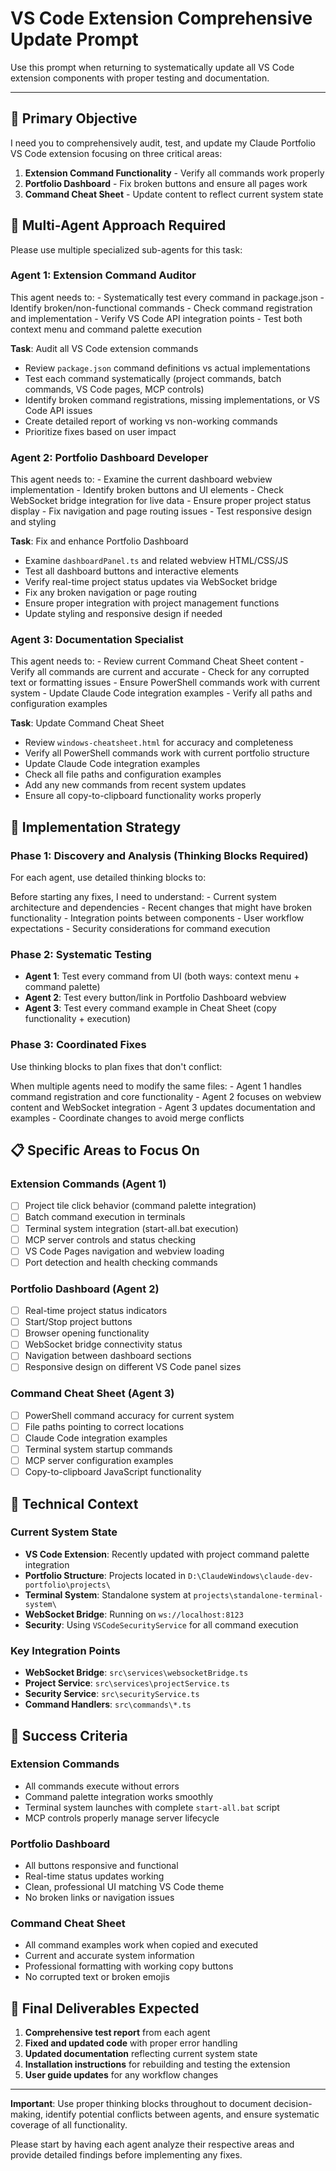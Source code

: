 # VS Code Extension Comprehensive Update Prompt

Use this prompt when returning to systematically update all VS Code extension components with proper testing and documentation.

---

## 🎯 Primary Objective

I need you to comprehensively audit, test, and update my Claude Portfolio VS Code extension focusing on three critical areas:

1. **Extension Command Functionality** - Verify all commands work properly
2. **Portfolio Dashboard** - Fix broken buttons and ensure all pages work
3. **Command Cheat Sheet** - Update content to reflect current system state

## 🤖 Multi-Agent Approach Required

Please use multiple specialized sub-agents for this task:

### Agent 1: Extension Command Auditor
<thinking>
This agent needs to:
- Systematically test every command in package.json 
- Identify broken/non-functional commands
- Check command registration and implementation
- Verify VS Code API integration points
- Test both context menu and command palette execution
</thinking>

**Task**: Audit all VS Code extension commands
- Review `package.json` command definitions vs actual implementations
- Test each command systematically (project commands, batch commands, VS Code pages, MCP controls)
- Identify broken command registrations, missing implementations, or VS Code API issues
- Create detailed report of working vs non-working commands
- Prioritize fixes based on user impact

### Agent 2: Portfolio Dashboard Developer  
<thinking>
This agent needs to:
- Examine the current dashboard webview implementation
- Identify broken buttons and UI elements
- Check WebSocket bridge integration for live data
- Ensure proper project status display
- Fix navigation and page routing issues
- Test responsive design and styling
</thinking>

**Task**: Fix and enhance Portfolio Dashboard
- Examine `dashboardPanel.ts` and related webview HTML/CSS/JS
- Test all dashboard buttons and interactive elements
- Verify real-time project status updates via WebSocket bridge
- Fix any broken navigation or page routing
- Ensure proper integration with project management functions
- Update styling and responsive design if needed

### Agent 3: Documentation Specialist
<thinking>
This agent needs to:
- Review current Command Cheat Sheet content
- Verify all commands are current and accurate
- Check for any corrupted text or formatting issues
- Ensure PowerShell commands work with current system
- Update Claude Code integration examples
- Verify all paths and configuration examples
</thinking>

**Task**: Update Command Cheat Sheet
- Review `windows-cheatsheet.html` for accuracy and completeness
- Verify all PowerShell commands work with current portfolio structure
- Update Claude Code integration examples
- Check all file paths and configuration examples
- Add any new commands from recent system updates
- Ensure all copy-to-clipboard functionality works properly

## 🧠 Implementation Strategy

### Phase 1: Discovery and Analysis (Thinking Blocks Required)
For each agent, use detailed thinking blocks to:

<thinking>
Before starting any fixes, I need to understand:
- Current system architecture and dependencies
- Recent changes that might have broken functionality  
- Integration points between components
- User workflow expectations
- Security considerations for command execution
</thinking>

### Phase 2: Systematic Testing
- **Agent 1**: Test every command from UI (both ways: context menu + command palette)
- **Agent 2**: Test every button/link in Portfolio Dashboard webview
- **Agent 3**: Test every command example in Cheat Sheet (copy functionality + execution)

### Phase 3: Coordinated Fixes
Use thinking blocks to plan fixes that don't conflict:

<thinking>
When multiple agents need to modify the same files:
- Agent 1 handles command registration and core functionality
- Agent 2 focuses on webview content and WebSocket integration
- Agent 3 updates documentation and examples
- Coordinate changes to avoid merge conflicts
</thinking>

## 📋 Specific Areas to Focus On

### Extension Commands (Agent 1)
- [ ] Project tile click behavior (command palette integration)
- [ ] Batch command execution in terminals
- [ ] Terminal system integration (start-all.bat execution)
- [ ] MCP server controls and status checking
- [ ] VS Code Pages navigation and webview loading
- [ ] Port detection and health checking commands

### Portfolio Dashboard (Agent 2)
- [ ] Real-time project status indicators
- [ ] Start/Stop project buttons
- [ ] Browser opening functionality  
- [ ] WebSocket bridge connectivity status
- [ ] Navigation between dashboard sections
- [ ] Responsive design on different VS Code panel sizes

### Command Cheat Sheet (Agent 3)
- [ ] PowerShell command accuracy for current system
- [ ] File paths pointing to correct locations
- [ ] Claude Code integration examples
- [ ] Terminal system startup commands
- [ ] MCP server configuration examples
- [ ] Copy-to-clipboard JavaScript functionality

## 🔧 Technical Context

### Current System State
- **VS Code Extension**: Recently updated with project command palette integration
- **Portfolio Structure**: Projects located in `D:\ClaudeWindows\claude-dev-portfolio\projects\`
- **Terminal System**: Standalone system at `projects\standalone-terminal-system\`
- **WebSocket Bridge**: Running on `ws://localhost:8123`
- **Security**: Using `VSCodeSecurityService` for all command execution

### Key Integration Points
- **WebSocket Bridge**: `src\services\websocketBridge.ts`
- **Project Service**: `src\services\projectService.ts`  
- **Security Service**: `src\securityService.ts`
- **Command Handlers**: `src\commands\*.ts`

## 🎯 Success Criteria

### Extension Commands
- All commands execute without errors
- Command palette integration works smoothly
- Terminal system launches with complete `start-all.bat` script
- MCP controls properly manage server lifecycle

### Portfolio Dashboard  
- All buttons responsive and functional
- Real-time status updates working
- Clean, professional UI matching VS Code theme
- No broken links or navigation issues

### Command Cheat Sheet
- All command examples work when copied and executed
- Current and accurate system information
- Professional formatting with working copy buttons
- No corrupted text or broken emojis

## 🚀 Final Deliverables Expected

1. **Comprehensive test report** from each agent
2. **Fixed and updated code** with proper error handling
3. **Updated documentation** reflecting current system state
4. **Installation instructions** for rebuilding and testing the extension
5. **User guide updates** for any workflow changes

---

**Important**: Use proper thinking blocks throughout to document decision-making, identify potential conflicts between agents, and ensure systematic coverage of all functionality.

Please start by having each agent analyze their respective areas and provide detailed findings before implementing any fixes.